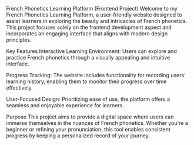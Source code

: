 French Phonetics Learning Platform (Frontend Project)
Welcome to my French Phonetics Learning Platform, a user-friendly website designed to assist learners in exploring the beauty and intricacies of French phonetics. This project focuses solely on the frontend development aspect and incorporates an engaging interface that aligns with modern design principles.

Key Features
Interactive Learning Environment: Users can explore and practice French phonetics through a visually appealing and intuitive interface.

Progress Tracking: The website includes functionality for recording users' learning history, enabling them to monitor their progress over time effectively.

User-Focused Design: Prioritizing ease of use, the platform offers a seamless and enjoyable experience for learners.

Purpose
This project aims to provide a digital space where users can immerse themselves in the nuances of French phonetics. Whether you're a beginner or refining your pronunciation, this tool enables consistent progress by keeping a personalized record of your journey.
